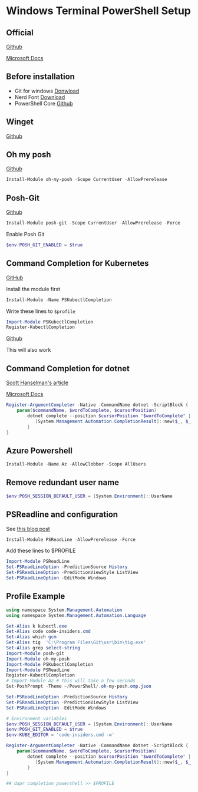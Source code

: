 # Windows Terminal PowerShell Setup

## Official

[Github](https://github.com/microsoft/terminal)

[Microsoft Docs](https://docs.microsoft.com/windows/terminal)

## Before installation

- Git for windows [Donwload](https://gitforwindows.org/)
- Nerd Font [Download](https://www.nerdfonts.com/font-downloads)
- PowerShell Core [Github](https://github.com/PowerShell/PowerShell/releases)

## Winget

[Github](https://github.com/microsoft/winget-cli)

## Oh my posh

[Github](https://github.com/JanDeDobbeleer/oh-my-posh)

```powershell
Install-Module oh-my-posh -Scope CurrentUser -AllowPrerelease
```

## Posh-Git

[Github](https://github.com/dahlbyk/posh-git)

```powershell
Install-Module posh-git -Scope CurrentUser -AllowPrerelease -Force
```

Enable Posh Git

```powershell
$env:POSH_GIT_ENABLED = $true
```

## Command Completion for Kubernetes

[GitHub](https://github.com/mziyabo/PSKubectlCompletion)

Install the module first

```powershell
Install-Module -Name PSKubectlCompletion
```

Write these lines to `$profile`

```powershell
Import-Module PSKubectlCompletion
Register-KubectlCompletion
```

[Github](https://github.com/tillig/ps-bash-completions)

This will also work

## Command Completion for dotnet

[Scott Hanselman's article](https://www.hanselman.com/blog/command-line-tab-completion-for-net-core-cli-in-powershell-or-bash)

[Microsoft Docs](https://docs.microsoft.com/en-us/powershell/module/microsoft.powershell.core/register-argumentcompleter?view=powershell-7)

```powershell
Register-ArgumentCompleter -Native -CommandName dotnet -ScriptBlock {
    param($commandName, $wordToComplete, $cursorPosition)
        dotnet complete --position $cursorPosition "$wordToComplete" | ForEach-Object {
           [System.Management.Automation.CompletionResult]::new($_, $_, 'ParameterValue', $_)
        }
}
```

## Azure Powershell

```powershell
Install-Module -Name Az -AllowClobber -Scope AllUsers
```

## Remove redundant user name

```powershell
$env:POSH_SESSION_DEFAULT_USER = [System.Environment]::UserName
```

## PSReadline and configuration

See [this blog post](https://www.hanselman.com/blog/adding-predictive-intellisense-to-my-windows-terminal-powershell-prompt-with-psreadline)

```powershell
Install-Module PSReadLine -AllowPrerelease -Force
```

Add these lines to $PROFILE

```powershell
Import-Module PSReadLine
Set-PSReadLineOption -PredictionSource History
Set-PSReadLineOption -PredictionViewStyle ListView
Set-PSReadLineOption -EditMode Windows
```

## Profile Example

```powershell
using namespace System.Management.Automation
using namespace System.Management.Automation.Language

Set-Alias k kubectl.exe
Set-Alias code code-insiders.cmd
Set-Alias which gcm
Set-Alias tig  'C:\Program Files\Git\usr\bin\tig.exe'
Set-Alias grep select-string
Import-Module posh-git
Import-Module oh-my-posh
Import-Module PSKubectlCompletion
Import-Module PSReadLine
Register-KubectlCompletion
# Import-Module Az # This will take a few seconds
Set-PoshPrompt -Theme ~/PowerShell/.oh-my-posh.omp.json

Set-PSReadLineOption -PredictionSource History
Set-PSReadLineOption -PredictionViewStyle ListView
Set-PSReadLineOption -EditMode Windows

# Environment variables
$env:POSH_SESSION_DEFAULT_USER = [System.Environment]::UserName
$env:POSH_GIT_ENABLED = $true
$env:KUBE_EDITOR = 'code-insiders.cmd -w'

Register-ArgumentCompleter -Native -CommandName dotnet -ScriptBlock {
    param($commandName, $wordToComplete, $cursorPosition)
        dotnet complete --position $cursorPosition "$wordToComplete" | ForEach-Object {
           [System.Management.Automation.CompletionResult]::new($_, $_, 'ParameterValue', $_)
        }
}

## dapr completion powershell >> $PROFILE
```
